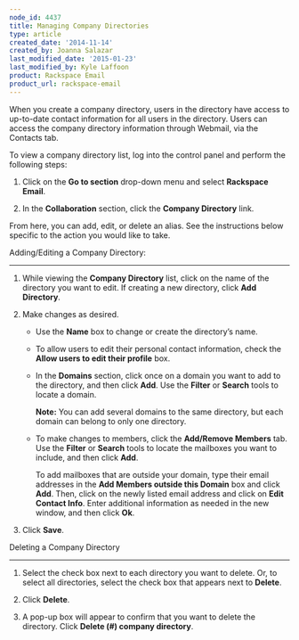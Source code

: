 ```yaml
---
node_id: 4437
title: Managing Company Directories
type: article
created_date: '2014-11-14'
created_by: Joanna Salazar
last_modified_date: '2015-01-23'
last_modified_by: Kyle Laffoon
product: Rackspace Email
product_url: rackspace-email
---
```


When you create a company directory, users in the directory have access
to up-to-date contact information for all users in the directory. Users
can access the company directory information through Webmail, via the
Contacts tab.

To view a company directory list, log into the control panel and perform
the following steps:


1.  Click on the **Go to section** drop-down menu and select **Rackspace
    Email**.

2.  In the **Collaboration** section, click the **Company
    Directory** link.


From here, you can add, edit, or delete an alias. See the instructions
below specific to the action you would like to take.



Adding/Editing a Company Directory:

-------------------------------------

1.  While viewing the **Company Directory** list, click on the name of
    the directory you want to edit. If creating a new directory, click
    **Add Directory**.

2.  Make changes as desired.

    -   Use the **Name** box to change or create the directory&rsquo;s name.

    -   To allow users to edit their personal contact information, check
        the **Allow users to edit their profile** box.

    -   In the **Domains** section, click once on a domain you want to
        add to the directory, and then click **Add**. Use
        the **Filter** or **Search** tools to locate a domain.

        **Note:** You can add several domains to the same directory, but
        each domain can belong to only one directory.

    -   To make changes to members, click the **Add/Remove
        Members** tab. Use the **Filter** or **Search** tools to locate
        the mailboxes you want to include, and then click **Add**.

        To add mailboxes that are outside your domain, type their email
        addresses in the **Add Members outside this Domain** box and
        click **Add**. Then, click on the newly listed email address and
        click on **Edit Contact Info**. Enter additional information as
        needed in the new window, and then click **Ok**.


3.  Click **Save**.



Deleting a Company Directory

------------------------------

1.  Select the check box next to each directory you want to delete. Or,
    to select all directories, select the check box that appears next to
    **Delete**.

2.  Click **Delete**.

3.  A pop-up box will appear to confirm that you want to delete
    the directory. Click **Delete (\#) company directory**.
    <div>




    </div>



